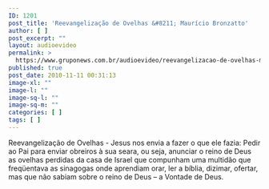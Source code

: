 ```yaml
---
ID: 1201
post_title: 'Reevangelização de Ovelhas &#8211; Maurício Bronzatto'
author: [ ]
post_excerpt: ""
layout: audioevideo
permalink: >
  https://www.gruponews.com.br/audioevideo/reevangelizacao-de-ovelhas-mauricio-bronzatto
published: true
post_date: 2010-11-11 00:31:13
image-xl: ""
image-l: ""
image-sq-l: ""
image-sq-m: ""
categories: [ ]
tags: [ ]
---
```

Reevangelização de Ovelhas - Jesus nos envia a fazer o que ele fazia: Pedir ao Pai para enviar obreiros à sua seara, ou seja, anunciar o reino de Deus as ovelhas perdidas da casa de Israel que compunham uma multidão que freqüentava as sinagogas onde aprendiam orar, ler a bíblia, dizimar, ofertar, mas que não sabiam sobre o reino de Deus – a Vontade de Deus.